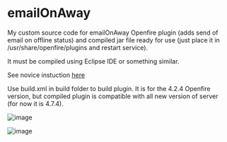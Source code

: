 # emailOnAway
My custom source code for emailOnAway Openfire plugin (adds send of email on offline status) and compiled jar file ready for use (just place it in /usr/share/openfire/plugins and restart service).

It must be compiled using Eclipse IDE or something similar.

See novice instuction [here](https://discourse.igniterealtime.org/t/messages-sent-to-email/61530/10)

Use build.xml in build folder to build plugin. It is for the 4.2.4 Openfire version, but compiled plugin is compatible with all new version of server (for now it is 4.7.4).

![image](https://user-images.githubusercontent.com/37434652/214868791-337d34f5-7127-4adc-a903-4ad840ad8d8a.png)

![image](https://user-images.githubusercontent.com/37434652/214868944-3998e0cb-4837-4f69-9c15-4f9dcb1f38cc.png)


